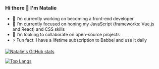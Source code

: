 ### Hi there 👋 I'm Natalie

- 🔭 I’m currently working on becoming a front-end developer
- 🌱 I’m currently focused on honing my JavaScript (frameworks: Vue.js and React) and CSS skills
- 👯 I’m looking to collaborate on open-source projects
- ⚡ Fun fact: I have a lifetime subscription to Babbel and use it daily

[![Natalie's GitHub stats](https://github-readme-stats.vercel.app/api?username=nataliecardot)](https://github.com/nataliecardot/github-readme-stats)

[![Top Langs](https://github-readme-stats.vercel.app/api/top-langs/?username=nataliecardot)](https://github.com/nataliecardot/github-readme-stats)


